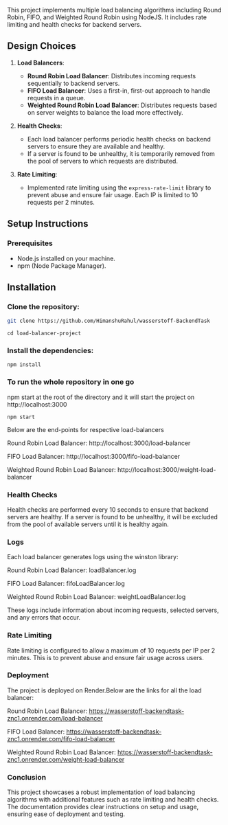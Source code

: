 This project implements multiple load balancing algorithms including Round Robin, FIFO, and Weighted Round Robin using NodeJS. It includes rate limiting and health checks for backend servers.

## Design Choices

1. **Load Balancers**:

   - **Round Robin Load Balancer**: Distributes incoming requests sequentially to backend servers.
   - **FIFO Load Balancer**: Uses a first-in, first-out approach to handle requests in a queue.
   - **Weighted Round Robin Load Balancer**: Distributes requests based on server weights to balance the load more effectively.

2. **Health Checks**:

   - Each load balancer performs periodic health checks on backend servers to ensure they are available and healthy.
   - If a server is found to be unhealthy, it is temporarily removed from the pool of servers to which requests are distributed.

3. **Rate Limiting**:
   - Implemented rate limiting using the `express-rate-limit` library to prevent abuse and ensure fair usage. Each IP is limited to 10 requests per 2 minutes.

## Setup Instructions

### Prerequisites

- Node.js installed on your machine.
- npm (Node Package Manager).

## Installation

### Clone the repository:

```sh
git clone https://github.com/HimanshuRahul/wasserstoff-BackendTask
```

```
cd load-balancer-project
```

### Install the dependencies:

```
npm install
```

### To run the whole repository in one go

npm start at the root of the directory and it will start the project on http://localhost:3000

```
npm start
```

Below are the end-points for respective load-balancers

Round Robin Load Balancer: http://localhost:3000/load-balancer

FIFO Load Balancer: http://localhost:3000/fifo-load-balancer

Weighted Round Robin Load Balancer: http://localhost:3000/weight-load-balancer

### Health Checks

Health checks are performed every 10 seconds to ensure that backend servers are healthy. If a server is found to be unhealthy, it will be excluded from the pool of available servers until it is healthy again.

### Logs

Each load balancer generates logs using the winston library:

Round Robin Load Balancer: loadBalancer.log

FIFO Load Balancer: fifoLoadBalancer.log

Weighted Round Robin Load Balancer: weightLoadBalancer.log

These logs include information about incoming requests, selected servers, and any errors that occur.

### Rate Limiting

Rate limiting is configured to allow a maximum of 10 requests per IP per 2 minutes. This is to prevent abuse and ensure fair usage across users.

### Deployment

The project is deployed on Render.Below are the links for all the load balancer:

Round Robin Load Balancer: https://wasserstoff-backendtask-znc1.onrender.com/load-balancer

FIFO Load Balancer: https://wasserstoff-backendtask-znc1.onrender.com/fifo-load-balancer

Weighted Round Robin Load Balancer: https://wasserstoff-backendtask-znc1.onrender.com/weight-load-balancer

### Conclusion

This project showcases a robust implementation of load balancing algorithms with additional features such as rate limiting and health checks. The documentation provides clear instructions on setup and usage, ensuring ease of deployment and testing.

